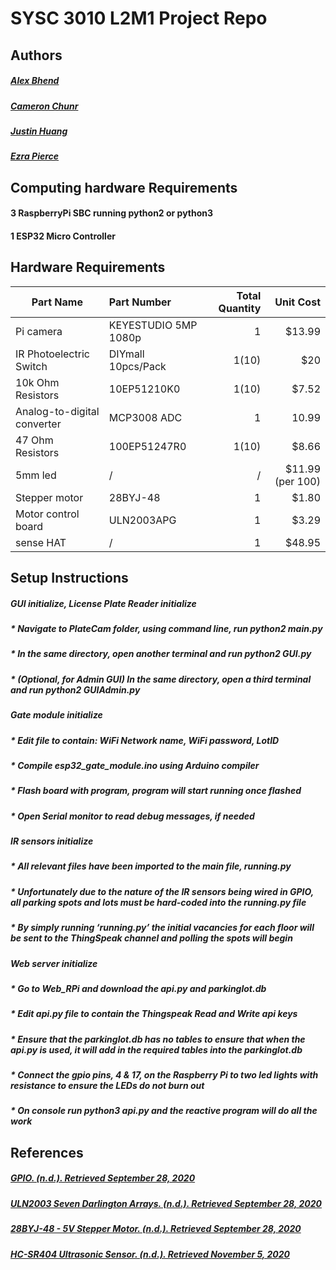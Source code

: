 # SYSC 3010 L2M1 Project Repo
## Authors
##### [Alex Bhend](https://github.com/alexbhend)
##### [Cameron Chunr](https://github.com/Cameron-chung)
##### [Justin Huang](https://github.com/Astray909)
##### [Ezra Pierce](https://github.com/ezrapierce000)
## Computing hardware Requirements
#### 3 RaspberryPi SBC running python2 or python3
#### 1 ESP32 Micro Controller
## Hardware Requirements
| Part Name     | Part Number   | Total Quantity| Unit Cost |
| ------------- |:-------------| ------:| -----: |
| Pi camera      | KEYESTUDIO 5MP 1080p | 1 |$13.99|
| IR Photoelectric Switch|	DIYmall 10pcs/Pack|	1(10)	|$20|
| 10k Ohm Resistors	|10EP51210K0 |	1(10)	|$7.52|
|Analog-to-digital converter|	MCP3008 ADC|	1|	10.99|
|47 Ohm Resistors|	100EP51247R0	|1(10)	|$8.66|
|5mm led	|/|	/	|$11.99 (per 100)|
|Stepper motor	|28BYJ-48|	1|	$1.80|
|Motor control board	|ULN2003APG |	1	|$3.29|
|sense HAT|	/	|1	|$48.95|
## Setup Instructions
##### GUI initialize, License Plate Reader initialize
#####   * Navigate to PlateCam folder, using command line, run python2 main.py
#####   * In the same directory, open another terminal and run python2 GUI.py
#####   * (Optional, for Admin GUI) In the same directory, open a third terminal and run python2 GUIAdmin.py
##### Gate module initialize
#####   * Edit file to contain: WiFi Network name, WiFi password, LotID
#####   * Compile esp32_gate_module.ino using Arduino compiler
#####   * Flash board with program, program will start running once flashed
#####   * Open Serial monitor to read debug messages, if needed
##### IR sensors initialize
#####   * All relevant files have been imported to the main file, running.py
#####   * Unfortunately due to the nature of the IR sensors being wired in GPIO, all parking spots and lots must be hard-coded into the running.py file
#####   * By simply running ‘running.py’ the initial vacancies for each floor will be sent to the ThingSpeak channel and polling the spots will begin
##### Web server initialize
#####   * Go to Web_RPi and download the api.py and parkinglot.db
#####   * Edit api.py file to contain the Thingspeak Read and Write api keys
#####   * Ensure that the parkinglot.db has no tables to ensure that when the api.py is used, it will add in the required tables into the parkinglot.db
#####   * Connect the gpio pins, 4 & 17, on the Raspberry Pi to two led lights with resistance to ensure the LEDs do not burn out
#####   * On console run python3 api.py and the reactive program will do all the work

## References
##### [GPIO. (n.d.). Retrieved September 28, 2020](https://www.raspberrypi.org/documentation/usage/gpio/)
##### [ULN2003 Seven Darlington Arrays. (n.d.). Retrieved September 28, 2020](https://www.st.com/en/interfaces-and-transceivers/uln2003.html)
##### [28BYJ-48 - 5V Stepper Motor. (n.d.). Retrieved September 28, 2020](https://components101.com/motors/28byj-48-stepper-motor)
##### [HC-SR404 Ultrasonic Sensor. (n.d.). Retrieved November 5, 2020](https://components101.com/ultrasonic-sensor-working-pinout-datasheet)
